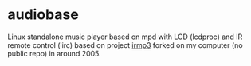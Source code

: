 # audiobase
Linux standalone music player based on mpd with LCD (lcdproc) and IR remote control (lirc) based on project [irmp3](http://irmp3.sourceforge.net/) forked on my computer (no public repo) in around 2005.
